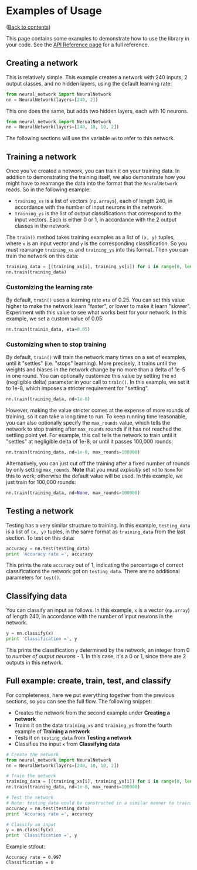 # Examples of Usage
([Back to contents](README.md))

This page contains some examples to demonstrate how to use the library in your code. See the [API Reference page](API.md) for a full reference.


## Creating a network
This is relatively simple. This example creates a network with 240 inputs, 2 output classes, and no hidden layers, using the default learning rate:
```python
from neural_network import NeuralNetwork
nn = NeuralNetwork(layers=[240, 2])
```

This one does the same, but adds two hidden layers, each with 10 neurons.
```python
from neural_network import NerualNetwork
nn = NeuralNetwork(layers=[240, 10, 10, 2])
```
The following sections will use the variable `nn` to refer to this network.


## Training a network
Once you've created a network, you can train it on your training data. In addition to demonstrating the training itself, we also demonstrate how you might have to rearrange the data into the format that the `NeuralNetwork` reads. So in the following example:

- `training_xs` is a list of vectors (`np.array`s), each of length 240, in accordance with the number of input neurons in the network.
- `training_ys` is the list of output classifications that correspond to the input vectors. Each is either 0 or 1, in accordance with the 2 output classes in the network.

The `train()` method takes training examples as a list of `(x, y)` tuples, where `x` is an input vector and `y` is the corresponding classification. So you must rearrange `training_xs` and `training_ys` into this format. Then you can train the network on this data:
```python
training_data = [(training_xs[i], training_ys[i]) for i in range(0, len(training_xs))]
nn.train(training_data)
```

### Customizing the learning rate
By default, `train()` uses a learning rate `eta` of 0.25. You can set this value higher to make the network learn "faster", or lower to make it learn "slower". Experiment with this value to see what works best for your network. In this example, we set a custom value of 0.05:
```python
nn.train(trainin_data, eta=0.05)
```

### Customizing when to stop training
By default, `train()` will train the network many times on a set of examples, until it "settles" (i.e. "stops" learning). More precisely, it trains until the weights and biases in the network change by no more than a delta of 1e-5 in one round. You can optionally customize this value by setting the `nd` (negligible delta) parameter in your call to `train()`. In this example, we set it to 1e-8, which imposes a stricter requirement for "settling".
```python
nn.train(training_data, nd=1e-8)
```

However, making the value stricter comes at the expense of more rounds of training, so it can take a long time to run. To keep running time reasonable, you can also optionally specify the `max_rounds` value, which tells the network to stop training after `max_rounds` rounds if it has not reached the settling point yet. For example, this call tells the network to train until it "settles" at negligible delta of 1e-8, or until it passes 100,000 rounds:
```python
nn.train(training_data, nd=1e-8, max_rounds=100000)
```

Alternatively, you can just cut off the training after a fixed number of rounds by only setting `max_rounds`. **Note** that you must *explicitly* set `nd` to `None` for this to work; otherwise the default value will be used. In this example, we just train for 100,000 rounds:
```python
nn.train(training_data, nd=None, max_rounds=100000)
```

## Testing a network
Testing has a very similar structure to training. In this example, `testing_data` is a list of `(x, y)` tuples, in the same format as `training_data` from the last section. To test on this data:
```python
accuracy = nn.test(testing_data)
print 'Accuracy rate =', accuracy
```
This prints the rate `accuracy` out of 1, indicating the percentage of correct classifications the network got on `testing_data`. There are no additional parameters for `test()`.


## Classifying data
You can classify an input as follows. In this example, `x` is a vector (`np.array`) of length 240, in accordance with the number of input neurons in the network.
```python
y = nn.classify(x)
print 'Classification =', y
```
This prints the classification `y` determined by the network, an integer from 0 to *number of output neurons* - 1. In this case, it's a 0 or 1, since there are 2 outputs in this network.


## Full example: create, train, test, and classify
For completeness, here we put everything together from the previous sections, so you can see the full flow. The following snippet:

- Creates the network from the second example under **Creating a network**
- Trains it on the data `training_xs` and `training_ys` from the fourth example of **Training a network**
- Tests it on `testing_data` from **Testing a network**
- Classifies the input `x` from **Classifying data**

```python
# Create the network
from neural_network import NeuralNetwork
nn = NeuralNetwork(layers=[240, 10, 10, 2])

# Train the network
training_data = [(training_xs[i], training_ys[i]) for i in range(0, len(training_xs))]
nn.train(training_data, nd=1e-8, max_rounds=100000)

# Test the network
# Note: testing_data would be constructed in a similar manner to training_data
accuracy = nn.test(testing_data)
print 'Accuracy rate =', accuracy

# Classify an input
y = nn.classify(x)
print 'Classification =', y
```

Example stdout:
```
Accuracy rate = 0.997
Classification = 0
```
